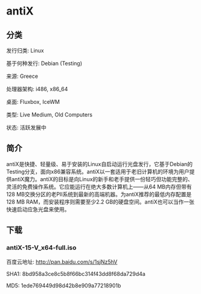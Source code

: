 # antiX

## 分类

发行归类: Linux

基于何种发行: Debian (Testing)

来源: Greece

处理器架构: i486, x86_64

桌面: Fluxbox, IceWM

类型: Live Medium, Old Computers

状态: 活跃发展中

## 简介

antiX是快捷、轻量级、易于安装的Linux自启动运行光盘发行，它基于Debian的Testing分支，面向x86兼容系统。antiX以一套适用于老旧计算机的环境为用户提供antiX魔力。antiX的目标是向Linux的新手和老手提供一份轻巧但功能完整的、灵活的免费操作系统。它应能运行在绝大多数计算机上——从64 MB内存但带有128 MB交换分区的老PII系统到最新的高端机器。为antiX推荐的最低内存配置是128 MB RAM，而安装程序则需要至少2.2 GB的硬盘空间。antiX也可以当作一张快速启动应急光盘来使用。

## 下载

### antiX-15-V_x64-full.iso

百度云地址: http://pan.baidu.com/s/1sjNz5hV

SHA1: 8bd958a3ce8c5b8f66bc314f43dd8f68da729d4a

MD5: 1ede769449d98d42b8e909a77218901b